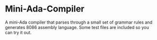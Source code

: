 # Mini-Ada-Compiler
A mini-Ada compiler that parses through a small set of grammar rules and generates 8086 assembly language.
Some test files are included so you can try it out.
